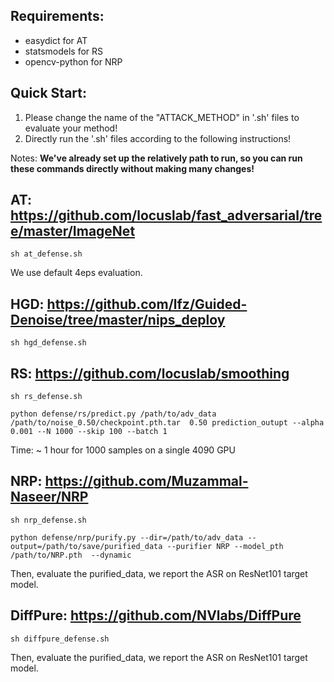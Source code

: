 ## Requirements:

- easydict for AT
- statsmodels for RS
- opencv-python for NRP

## Quick Start:
1. Please change the name of the "ATTACK_METHOD" in '.sh' files to evaluate your method!
2. Directly run the '.sh' files according to the following instructions!

Notes: **We've already set up the relatively path to run, so you can run these commands directly without making many changes!**

## AT: https://github.com/locuslab/fast_adversarial/tree/master/ImageNet

```
sh at_defense.sh
```
We use default 4eps evaluation.

## HGD: https://github.com/lfz/Guided-Denoise/tree/master/nips_deploy

```
sh hgd_defense.sh
```

## RS: https://github.com/locuslab/smoothing

```
sh rs_defense.sh
```
```
python defense/rs/predict.py /path/to/adv_data /path/to/noise_0.50/checkpoint.pth.tar  0.50 prediction_outupt --alpha 0.001 --N 1000 --skip 100 --batch 1
```

Time: ~ 1 hour for 1000 samples on a single 4090 GPU

## NRP: https://github.com/Muzammal-Naseer/NRP

```
sh nrp_defense.sh
```

```
python defense/nrp/purify.py --dir=/path/to/adv_data --output=/path/to/save/purified_data --purifier NRP --model_pth /path/to/NRP.pth  --dynamic
```

Then, evaluate the purified_data, we report the ASR on ResNet101 target model.

## DiffPure: https://github.com/NVlabs/DiffPure

```
sh diffpure_defense.sh
```
Then, evaluate the purified_data, we report the ASR on ResNet101 target model.
